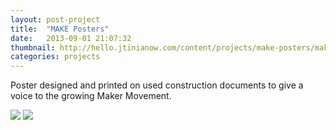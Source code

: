 ```yaml
---
layout: post-project
title:  "MAKE Posters"
date:   2013-09-01 21:07:32
thumbnail: http://hello.jtinianow.com/content/projects/make-posters/make-poster-blue-thumb.jpg
categories: projects
---
```


Poster designed and printed on used construction documents to give a voice to the growing Maker Movement.

<img src="{{ site.baseurl }}/content/projects/make-posters/make-poster-blue-1.jpg" />

<img src="{{ site.baseurl }}/content/projects/make-posters/make-poster-orange-1.jpg" />
